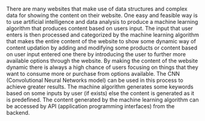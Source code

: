 There are many websites that make use of data structures and complex data for showing the content on their website. One easy and feasible way is to use artificial intelligence and data analysis to produce a machine learning algorithm that produces content based on users input. The input that user enters is then processed and categorized by the machine learning algorithm that makes the entire content of the website to show some dynamic way of content updation by adding and modifying some products or content based on user input entered one there by introducing the user to further more available options through the website. By making the content of the website dynamic there is always a high chance of users focusing on things that they want to consume more or purchase from options available. The CNN (Convolutional Neural Networks model) can be used in this process to achieve greater results. The machine algorithm generates some keywords based on some inputs by user (if exists) else the content is generated as it is predefined. The content generated by the machine learning algorithm can be accessed by API (application programming interfaces) from the backend.
